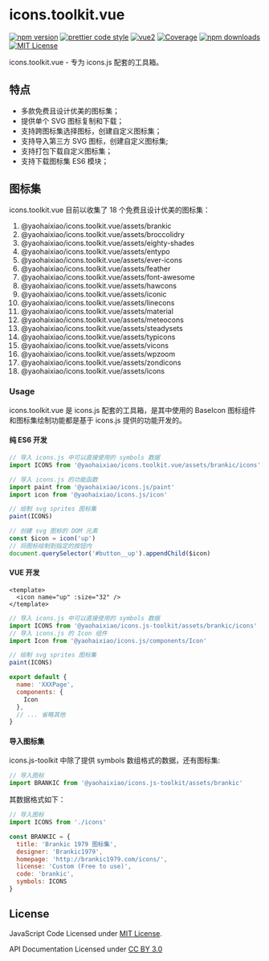 # icons.toolkit.vue

[![npm version](https://img.shields.io/npm/v/@yaohaixiao/icons.toolkit.vue)](https://www.npmjs.com/package/@yaohaixiao/icons.toolkit.vue)
[![prettier code style](https://img.shields.io/badge/code_style-prettier-ff69b4.svg)](https://prettier.io)
[![vue2](https://img.shields.io/badge/vue-2.x-brightgreen.svg)](https://vuejs.org/)
[![Coverage](https://codecov.io/gh/yaohaixiao/icons.toolkit.vue/branch/main/graph/badge.svg)](https://codecov.io/gh/yaohaixiao/icons.toolkit.vue)
[![npm downloads](https://img.shields.io/npm/dt/@yaohaixiao/icons.toolkit.vue)](https://npmcharts.com/compare/@yaohaixiao/icons.toolkit.vue?minimal=true)
[![MIT License](https://img.shields.io/github/license/yaohaixiao/icons.toolkit.vue)](https://github.com/yaohaixiao/icons.toolkit.vue/blob/main/LICENSE)

icons.toolkit.vue - 专为 icons.js 配套的工具箱。



## 特点

* 多款免费且设计优美的图标集；
* 提供单个 SVG 图标复制和下载；
* 支持跨图标集选择图标，创建自定义图标集；
* 支持导入第三方 SVG 图标，创建自定义图标集;
* 支持打包下载自定义图标集；
* 支持下载图标集 ES6 模块；



## 图标集

icons.toolkit.vue 目前以收集了 18 个免费且设计优美的图标集：

1. @yaohaixiao/icons.toolkit.vue/assets/brankic
2. @yaohaixiao/icons.toolkit.vue/assets/broccolidry
3. @yaohaixiao/icons.toolkit.vue/assets/eighty-shades
4. @yaohaixiao/icons.toolkit.vue/assets/entypo
5. @yaohaixiao/icons.toolkit.vue/assets/ever-icons
6. @yaohaixiao/icons.toolkit.vue/assets/feather
7. @yaohaixiao/icons.toolkit.vue/assets/font-awesome
8. @yaohaixiao/icons.toolkit.vue/assets/hawcons
9. @yaohaixiao/icons.toolkit.vue/assets/iconic
10. @yaohaixiao/icons.toolkit.vue/assets/linecons
11. @yaohaixiao/icons.toolkit.vue/assets/material
12. @yaohaixiao/icons.toolkit.vue/assets/meteocons
13. @yaohaixiao/icons.toolkit.vue/assets/steadysets
14. @yaohaixiao/icons.toolkit.vue/assets/typicons
15. @yaohaixiao/icons.toolkit.vue/assets/vicons
16. @yaohaixiao/icons.toolkit.vue/assets/wpzoom
17. @yaohaixiao/icons.toolkit.vue/assets/zondicons
18. @yaohaixiao/icons.toolkit.vue/assets/icons



### Usage

icons.toolkit.vue 是 icons.js 配套的工具箱，是其中使用的 BaseIcon 图标组件和图标集绘制功能都是基于 icons.js 提供的功能开发的。


#### 纯 ES6 开发

```js
// 导入 icons.js 中可以直接使用的 symbols 数据
import ICONS from '@yaohaixiao/icons.toolkit.vue/assets/brankic/icons'

// 导入 icons.js 的功能函数
import paint from '@yaohaixiao/icons.js/paint'
import icon from '@yaohaixiao/icons.js/icon'

// 绘制 svg sprites 图标集
paint(ICONS)

// 创建 svg 图标的 DOM 元素
const $icon = icon('up')
// 将图标绘制到指定的按钮内
document.querySelector('#button__up').appendChild($icon)
```


#### VUE 开发

```vue
<template>
  <icon name="up" :size="32" />
</template>
```

```js
// 导入 icons.js 中可以直接使用的 symbols 数据
import ICONS from '@yaohaixiao/icons.js-toolkit/assets/brankic/icons'
// 导入 icons.js 的 Icon 组件
import Icon from '@yaohaixiao/icons.js/components/Icon'

// 绘制 svg sprites 图标集
paint(ICONS)

export default {
  name: 'XXXPage',
  components: {
    Icon
  },
  // ... 省略其他
}
```


#### 导入图标集

icons.js-toolkit 中除了提供 symbols 数组格式的数据，还有图标集:

```js
// 导入图标
import BRANKIC from '@yaohaixiao/icons.js-toolkit/assets/brankic'
```


其数据格式如下：

```js
// 导入图标
import ICONS from './icons'

const BRANKIC = {
  title: 'Brankic 1979 图标集',
  designer: 'Brankic1979',
  homepage: 'http://brankic1979.com/icons/',
  license: 'Custom (Free to use)',
  code: 'brankic',
  symbols: ICONS
}
```



## License

JavaScript Code Licensed under [MIT License](http://opensource.org/licenses/mit-license.html).

API Documentation Licensed under [CC BY 3.0](http://creativecommons.org/licenses/by/3.0/)
